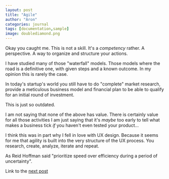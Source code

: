 ```yaml
---
layout: post
title: "Agile"
author: "Aron"
categories: journal
tags: [documentation,sample]
image: doublediamond.png
---
```


Okay you caught me. This is not a skill. It's a *competency* rather. A perspective. A way to organize and structure your actions.

I have studied many of those "waterfall" models. Those models where the road is a definitive one, with given steps and a known outcome. In my opinion this is rarely the case. 

In today's startup's world you still have to do "complete" market research, provide a meticulous business model and financial plan to be able to qualify for an initial round of investment.

This is just so outdated.

I am not saying that none of the above has value. There is certainly value for all those activities I am just saying that it's *maybe* too early to tell what makes a business tick *if* you haven't even tested your product...

I think this was in part why I fell in love with UX design. Because it seems for me that agility is built into the very structure of the UX process. You research, create, analyze, iterate and repeat.

As Reid Hoffman said "prioritize speed over efficiency during a period of uncertainty". 

Link to the [next post](https://aronuxui.github.io/understanding-trends)
